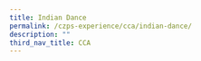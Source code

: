 ```yaml
---
title: Indian Dance
permalink: /czps-experience/cca/indian-dance/
description: ""
third_nav_title: CCA
---
```

